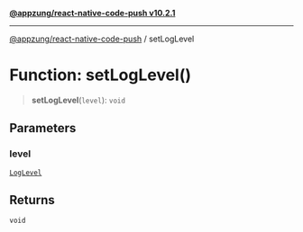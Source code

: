 [**@appzung/react-native-code-push v10.2.1**](../README.md)

---

[@appzung/react-native-code-push](../README.md) / setLogLevel

# Function: setLogLevel()

> **setLogLevel**(`level`): `void`

## Parameters

### level

[`LogLevel`](../enumerations/LogLevel.md)

## Returns

`void`
